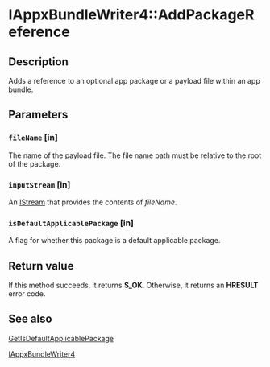 # IAppxBundleWriter4::AddPackageReference

## Description

Adds a reference to an optional app package or a payload file within an app bundle.

## Parameters

### `fileName` [in]

The name of the payload file. The file name path must be relative to the root of the package.

### `inputStream` [in]

An [IStream](https://learn.microsoft.com/windows/desktop/api/objidl/nn-objidl-istream) that provides the contents of *fileName*.

### `isDefaultApplicablePackage` [in]

A flag for whether this package is a default applicable package.

## Return value

If this method succeeds, it returns **S_OK**. Otherwise, it returns an **HRESULT** error code.

## See also

[GetIsDefaultApplicablePackage](https://learn.microsoft.com/windows/desktop/api/appxpackaging/nf-appxpackaging-iappxbundlemanifestpackageinfo2-getisdefaultapplicablepackage)

[IAppxBundleWriter4](https://learn.microsoft.com/windows/desktop/api/appxpackaging/nn-appxpackaging-iappxbundlewriter4)